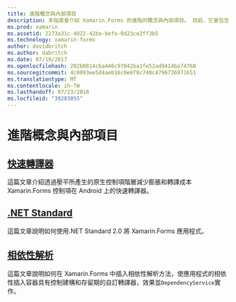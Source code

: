 ```yaml
---
title: 進階概念與內部項目
description: 本指南會介紹 Xamarin.Forms 的進階的概念與內部項目。 目前，它會包含有關快速轉譯器和.NET Standard 的文章。
ms.prod: xamarin
ms.assetid: 2273a31c-4022-42ba-befe-0d23ce2ff3b5
ms.technology: xamarin-forms
author: davidbritch
ms.author: dabritch
ms.date: 07/19/2017
ms.openlocfilehash: 292b0814cba446c97042ba1fe52ad9414ba74760
ms.sourcegitcommit: 4c0093ee5d4aeb16c0e6f0c740c4796736971651
ms.translationtype: MT
ms.contentlocale: zh-TW
ms.lasthandoff: 07/23/2018
ms.locfileid: "39203055"
---
```

# <a name="advanced-concepts--internals"></a>進階概念與內部項目

## <a name="fast-renderersfast-renderersmd"></a>[快速轉譯器](fast-renderers.md)

這篇文章介紹透過壓平所產生的原生控制項階層減少膨脹和轉譯成本 Xamarin.Forms 控制項在 Android 上的快速轉譯器。

## <a name="net-standardnet-standardmd"></a>[.NET Standard](net-standard.md)

這篇文章說明如何使用.NET Standard 2.0 將 Xamarin.Forms 應用程式。

## <a name="dependency-resolutiondependency-resolutionmd"></a>[相依性解析](dependency-resolution.md)

這篇文章說明如何在 Xamarin.Forms 中插入相依性解析方法，使應用程式的相依性插入容器具有控制建構和存留期的自訂轉譯器，效果並`DependencyService`實作。
